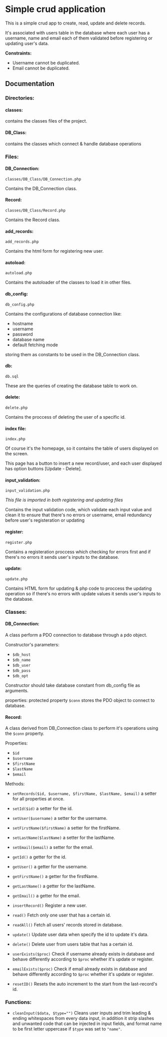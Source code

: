 
# Simple crud application

This is a simple crud app to create, read, update and delete records.

It's associated with users table in the database where each user has a username, name and email each of them validated before registering or updating user's data.

**Constraints:**
- Username cannot be duplicated.
- Email cannot be duplicated.




## Documentation

### Directories:
#### classes: 
contains the classes files of the project.
#### DB_Class:
contains the classes which connect & handle database operations


### Files:
#### DB_Connection: 
`classes/DB_Class/DB_Connection.php`

Contains the DB_Connection class.

#### Record: 
`classes/DB_Class/Record.php`

Contains the Record class.

#### add_records:
`add_records.php`

Contains the html form for registering new user.


#### autoload:
`autoload.php`

Contains the autoloader of the classes to load it in other files.

#### db_config:
`db_config.php`

Contains the configurations of database connection like: 
- hostname
- username
- password
- database name
- default fetching mode

storing them as constants to be used in the DB_Connection class.


#### db:
`db.sql`

These are the queries of creating the database table to work on.


#### delete:
`delete.php`

Contains the proccess of deleting the user of a specific id.

#### index file:
`index.php`

Of course it's the homepage, so it contains the table of users displayed on the screen.

This page has a button to insert a new record/user, and each user displayed has option buttons [Update - Delete].




#### input_validation:
`input_validation.php`

_This file is imported in both registering and updating files_

Contains the input validation code, which validate each input value and clean it to ensure that there's no errors or username, email redundancy before user's registeration or updating 


#### register:
`register.php`

Contains a registeration proccess which checking for errors first and if there's no errors it sends user's inputs to the database.


#### update:
`update.php`

Contains HTML form for updating & php code to proccess the updating operation so if there's no errors with update values it sends user's inputs to the database.



### Classes:

#### DB_Connection:
A class perform a PDO connection to database through a pdo object.

Constructor's parameters:
- `$db_host`
- `$db_name`
- `$db_user`
- `$db_pass`
- `$db_opt`

Constructor should take database constant from db_config file as arguments.

properties:
protected property `$conn` stores the PDO object to connect to database.



#### Record:
A class derived from DB_Connection class to perform it's operations using the `$conn` property.

Properties:
- `$id`
- `$username`
- `$firstName`
- `$lastName`
- `$email`

Methods:
- `setRecords($id, $username, $firstName, $lastName, $email)` a setter for all properties at once.

- `setId($id)` a setter for the id.
- `setUser($username)` a setter for the username.
- `setFirstName($firstName)` a setter for the firstName.
- `setLastName($lastName)` a setter for the lastName.
- `setEmail($email)` a setter for the email.

- `getId()` a getter for the id.
- `getUser()` a getter for the username.
- `getFirstName()` a getter for the firstName.
- `getLastName()` a getter for the lastName.
- `getEmail()` a getter for the email.

- `insertRecord()` Register a new user.
- `read()` Fetch only one user that has a certain id.
- `readAll()` Fetch all users' records stored in database.
- `update()` Update user data when specify the id to update it's data.
- `delete()` Delete user from users table that has a certain id.
- `userExists($proc)` Check if username already exists in database and behave differently according to `$proc` whether it's update or register.
- `emailExists($proc)` Check if email already exists in database and behave differently according to `$proc` whether it's update or register.
- `resetID()` Resets the auto increment to the start from the last-record's id.


### Functions:
- `cleanInput($data, $type="")` Cleans user inputs and trim leading & ending whitespaces from every data input, in addition it strip slashes and unwanted code that can be injected in input fields, and format name to be first letter uppercase if `$type` was set to `"name"`.


